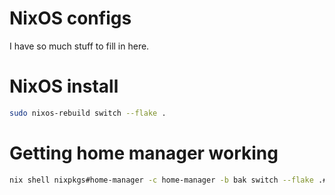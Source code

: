 # NixOS configs

I have so much stuff to fill in here.

# NixOS install

```bash
sudo nixos-rebuild switch --flake .
```

# Getting home manager working

```bash
nix shell nixpkgs#home-manager -c home-manager -b bak switch --flake .#ipreston@wsl
```
